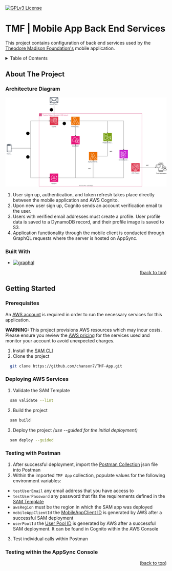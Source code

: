 <a id="readme-top"></a>
[![GPLv3 License](https://img.shields.io/badge/License-GPL%20v3-yellow.svg)](https://opensource.org/licenses/)

# TMF | Mobile App Back End Services

This project contains configuration of back end services used by the [Theodore Madison Foundation's][tmf-url] mobile application.

<!-- TABLE OF CONTENTS -->
<details>
  <summary>Table of Contents</summary>
  <ol>
    <li>
      <a href="#about-the-project">About The Project</a>
      <ul>
        <li><a href="#architecture-diagram">Architecture Diagram</a></li>
        <li><a href="#built-with">Built With</a></li>
      </ul>
    </li>
    <li>
      <a href="#getting-started">Getting Started</a>
      <ul>
        <li><a href="#prerequisites">Prerequisites</a></li>
        <li><a href="#deploying-to-aws">Deploying to AWS</a></li>
        <li><a href="#testing-with-postman">Testing with Postman</a></li>
        <li><a href="#testing-within-the-appsync-console">Testing within the AppSync Console</a></li>
      </ul>
    </li>
  </ol>
</details>

<!-- ABOUT THE PROJECT -->
## About The Project

### Architecture Diagram

![architecture-diagram-url]

1. User sign up, authentication, and token refresh takes place directly between the mobile application and AWS Cognito.
2. Upon new user sign up, Cognito sends an account verification email to the user.
3. Users with verified email addresses must create a profile. User profile data is saved to a DynamoDB record, and their profile image is saved to S3.
4. Application functionality through the mobile client is conducted through GraphQL requests where the server is hosted on AppSync.

### Built With

* [![graphql]][graphql-url]

<p align="right">(<a href="#readme-top">back to top</a>)</p>

<!-- GETTING STARTED -->
## Getting Started

### Prerequisites

An [AWS account][aws-new-account-url] is required in order to run the necessary services for this application.

**WARNING:** This project provisions AWS resources which may incur costs. Please ensure you review the [AWS pricing][aws-pricing-url] for the services used and monitor your account to avoid unexpected charges.

1. Install the [SAM CLI][sam-cli-url] 
2. Clone the project
```bash
  git clone https://github.com/chanson7/TMF-App.git
```

### Deploying AWS Services
1. Validate the SAM Template
```bash
  sam validate --lint
```
2. Build the project
```bash
  sam build
```
3. Deploy the project *(use --guided for the initial deployment)*
```bash
  sam deploy --guided
```

### Testing with Postman

1. After successful deployment, import the [Postman Collection][postman-collection-url] json file into Postman
2. Within the imported `TMF App` collection, populate values for the following environment variables:
* `testUserEmail` any email address that you have access to
* `testUserPassword` any password that fits the requirements defined in the [SAM Template][sam-template-url]
* `awsRegion` must be the region in which the SAM app was deployed
* `mobileAppClientId` the [MobileAppClient ID][aws-app-clients-url] is generated by AWS after a successful SAM deployment
* `userPoolId` the [User Pool ID][aws-user-pool-url] is generated by AWS after a successful SAM deployment. It can be found in Cognito within the AWS Console
3. Test individual calls within Postman

### Testing within the AppSync Console

<p align="right">(<a href="#readme-top">back to top</a>)</p>

<!-- MARKDOWN LINKS & IMAGES -->
[aws-new-account-url]: https://aws.amazon.com/free/
[aws-pricing-url]: https://aws.amazon.com/pricing/
[aws-app-clients-url]: https://docs.aws.amazon.com/cognito/latest/developerguide/user-pool-settings-client-apps.html
[aws-user-pool-url]: https://docs.aws.amazon.com/cognito/latest/developerguide/cognito-user-pools.html
[graphql]: https://img.shields.io/badge/GraphQl-E10098?style=for-the-badge&logo=graphql&logoColor=white
[graphql-url]: https://graphql.org/
[sam-cli-url]: https://docs.aws.amazon.com/serverless-application-model/latest/developerguide/install-sam-cli.html
[tmf-url]: https://theodoremadisonfoundation.org/

[postman-collection-url]: https://github.com/chanson7/TMF-App/blob/main/TMF_App.postman_collection.json
[sam-template-url]: https://github.com/chanson7/TMF-App/blob/main/template.yaml
[architecture-diagram-url]: https://github.com/chanson7/TMF-App/blob/main/TMF_App_Architecture.drawio.svg